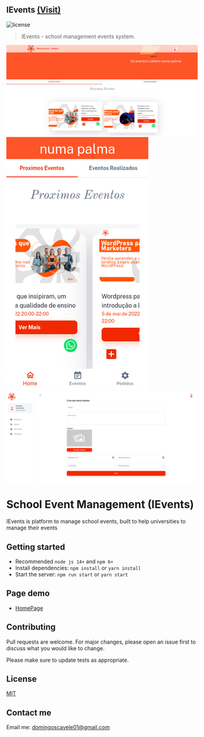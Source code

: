 ## IEvents [(Visit)](https://minimal-kit-react.vercel.app/)

![license](https://img.shields.io/badge/license-MIT-blue.svg)

> IEvents - school management events system.

![preview](public/static/HomePreview.png)
![preview](public/static/MobileHomePreview.png)
![preview](public/static/dashboardPreview.png)
# School Event Management (IEvents)

IEvents is platform to manage school events, built to help universities to manage their events

## Getting started

- Recommended `node js 14+` and `npm 6+`
- Install dependencies: `npm install` or `yarn install`
- Start the server: `npm run start` or `yarn start`
## 

## Page demo

- [HomePage](http://iscimevents.netlify.app/)



## Contributing
Pull requests are welcome. For major changes, please open an issue first to discuss what you would like to change.

Please make sure to update tests as appropriate.

## License
[MIT](https://choosealicense.com/licenses/mit/)

## Contact me

Email me: domingoscavele01@gmail.com